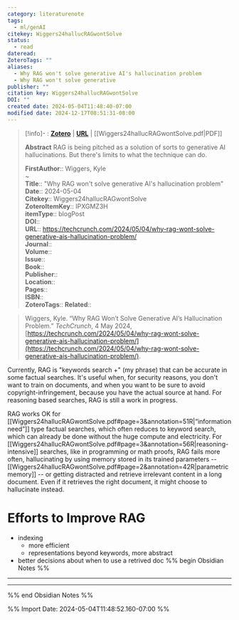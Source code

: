 ```yaml
---
category: literaturenote
tags:
  - ml/genAI
citekey: Wiggers24hallucRAGwontSolve
status:
  - read
dateread: 
ZoteroTags: ""
aliases:
  - Why RAG won't solve generative AI's hallucination problem
  - Why RAG won't solve generative
publisher: ""
citation key: Wiggers24hallucRAGwontSolve
DOI: ""
created date: 2024-05-04T11:48:40-07:00
modified date: 2024-12-17T08:51:31-08:00
---
```


> [!info]- : [**Zotero**](zotero://select/library/items/IPXGMZ3H)   | [**URL**](https://techcrunch.com/2024/05/04/why-rag-wont-solve-generative-ais-hallucination-problem/) | [[Wiggers24hallucRAGwontSolve.pdf|PDF]]
>
> 
> **Abstract**
> RAG is being pitched as a solution of sorts to generative AI hallucinations. But there's limits to what the technique can do.
> 
> 
> **FirstAuthor**:: Wiggers, Kyle  
~    
> **Title**:: "Why RAG won't solve generative AI's hallucination problem"  
> **Date**:: 2024-05-04  
> **Citekey**:: Wiggers24hallucRAGwontSolve  
> **ZoteroItemKey**:: IPXGMZ3H  
> **itemType**:: blogPost  
> **DOI**::   
> **URL**:: https://techcrunch.com/2024/05/04/why-rag-wont-solve-generative-ais-hallucination-problem/  
> **Journal**::   
> **Volume**::   
> **Issue**::   
> **Book**::   
> **Publisher**::   
> **Location**::    
> **Pages**::   
> **ISBN**::   
> **ZoteroTags**:: 
> **Related**:: 

> Wiggers, Kyle. “Why RAG Won’t Solve Generative AI’s Hallucination Problem.” _TechCrunch_, 4 May 2024, [https://techcrunch.com/2024/05/04/why-rag-wont-solve-generative-ais-hallucination-problem/](https://techcrunch.com/2024/05/04/why-rag-wont-solve-generative-ais-hallucination-problem/).

Currently, RAG is "keywords search +" (my phrase) that can be accurate in some factual searches.  It's useful when, for security reasons, you don't want to train on documents, and when you want to be sure to avoid copyright-infringement, because you have the actual source at hand.  For reasoning based searches, RAG is still a work in progress.

RAG works OK for [[Wiggers24hallucRAGwontSolve.pdf#page=3&annotation=51R|“information need”]] type factual searches, which often reduces to keyword search, which can already be done without the huge compute and electricity.  For [[Wiggers24hallucRAGwontSolve.pdf#page=3&annotation=56R|reasoning-intensive]] searches, like in programming or math proofs, RAG fails more often, hallucinating by using memory stored in its trained parameters -- [[Wiggers24hallucRAGwontSolve.pdf#page=2&annotation=42R|parametric memory]] -- or getting distracted and retrieve irrelevant content in a long document.  Even if it retrieves the right document, it might choose to hallucinate instead.
# Efforts to Improve RAG
- indexing
	- more efficient
	- representations beyond keywords, more abstract
- better decisions about when to use a retrived doc
%% begin Obsidian Notes %%
___


___
%% end Obsidian Notes %%



%% Import Date: 2024-05-04T11:48:52.160-07:00 %%
